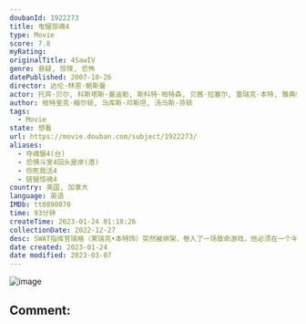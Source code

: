 ```yaml
---
doubanId: 1922273
title: 电锯惊魂4
type: Movie
score: 7.8
myRating: 
originalTitle: 4SawIV
genre: 悬疑, 惊悚, 恐怖
datePublished: 2007-10-26
director: 达伦·林恩·鲍斯曼
actor: 托宾·贝尔, 科斯塔斯·曼迪勒, 斯科特·帕特森, 贝茜·拉塞尔, 雷瑞克·本特, 雅典娜·卡尔卡尼斯, 路易斯·费雷拉, 西蒙·雷诺兹, 唐尼·沃尔伯格, 安古斯·麦克菲登, 肖妮·史密斯, 巴哈·索莫克, 迪娜·迈耶, 迈克·瑞巴, 马蒂·亚当斯, 英格丽德·哈特, 罗恩·利, 凯文·拉什顿, 莎琳·博伊兰
author: 帕特里克·梅尔顿, 马库斯·邓斯坦, 汤马斯·芬顿
tags:
  - Movie
state: 想看
url: https://movie.douban.com/subject/1922273/
aliases:
  - 夺魂锯4(台)
  - 恐惧斗室4回头是岸(港)
  - 你死我活4
  - 链锯惊魂4
country: 美国, 加拿大
language: 英语
IMDb: tt0890870
time: 93分钟
createTime: 2023-01-24 01:18:26
collectionDate: 2022-12-27
desc: SWAT指挥官瑞格（莱瑞克•本特饰）突然被绑架，卷入了一场致命游戏，他必须在一个半小时之内过关斩将，躲过一个比一个恐怖的陷阱，才能保住性命。经验十足的FBI探员斯琼姆（斯科特•派特森饰）来到被折磨...
date created: 2023-01-24
date modified: 2023-03-07
---
```


![image](p2196982868.jpg)

Comment:
---
